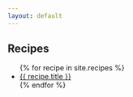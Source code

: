 ```yaml
---
layout: default
---
```

## Recipes
<ul>
{% for recipe in site.recipes %}
<li><span><a href="{{ recipe.url }}" class="accent">{{ recipe.title }}</a></span></li>
{% endfor %}
</ul>
